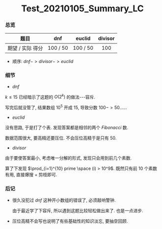 <center><h1>Test_20210105_Summary_LC</h1></center>

### 总览

|       题目       |   dnf    |  euclid  | divisor |
| :--------------: | :------: | :------: | :-----: |
| 期望 / 实际 得分 | 100 / 50 | 100 / 50 |   100   |

* 顺序: $dnf->divisor->euclid$



### 细节

* $dnf$

$k \leq 15$ 已经暗示了这题的 $O(2^k)$ 的做法---容斥.

写完后就没管了, 结果数组 $10^5$ 开成 $15$, 导致分数 $100->50$......

* $euclid$

没有思路, 于是打了个表. 发现答案都是相邻的两个 $Fibonacci$ 数.

数据范围很大, 要高精还要压位. 不会压位高精于是只有 $50$.

* $divisor$

由于要使答案最小, 考虑唯一分解的形式, 发现只会用到前几个素数.

算了下发现 $\prod_{i=1}^{10} prime \space (i) > 10^9$. 既然只有前 $10$ 个素数有用, 直接爆搜 + 剪枝即可.



### 后记

* 很久没犯过 $dnf$ 这种开小数组的错误了, 必须敲响警钟.

	由于最近学了下容斥, 所以遇到这题比较轻松做出来了. 也是一点进步.

* 压位高精不会写也说明了有些基础性的知识淡忘, 要抽空回顾.